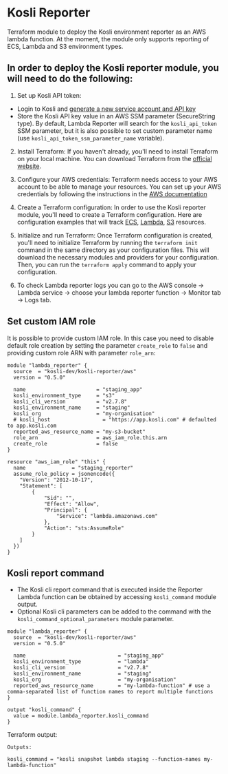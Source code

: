 # Kosli Reporter
Terraform module to deploy the Kosli environment reporter as an AWS lambda function. At the moment, the module only supports reporting of ECS, Lambda and S3 environment types.

## In order to deploy the Kosli reporter module, you will need to do the following:

1. Set up Kosli API token:
  - Login to Kosli and [generate a new service account and API key](https://docs.kosli.com/getting_started/service-accounts/)
  - Store the Kosli API key value in an AWS SSM parameter (SecureString type). By default, Lambda Reporter will search for the `kosli_api_token` SSM parameter, but it is also possible to set custom parameter name (use `kosli_api_token_ssm_parameter_name` variable).

2. Install Terraform: If you haven't already, you'll need to install Terraform on your local machine. You can download Terraform from the [official website](https://www.terraform.io/downloads.html).

3. Configure your AWS credentials: Terraform needs access to your AWS account to be able to manage your resources. You can set up your AWS credentials by following the instructions in the [AWS documentation](https://docs.aws.amazon.com/cli/latest/userguide/cli-chap-configure.html)

4. Create a Terraform configuration: In order to use the Kosli reporter module, you'll need to create a Terraform configuration. Here are configuration examples that will track [ECS](./examples/ecs), [Lambda](./examples/lambda), [S3](./examples/s3) resources.

5. Initialize and run Terraform: Once Terraform configuration is created, you'll need to initialize Terraform by running the `terraform init` command in the same directory as your configuration files. This will download the necessary modules and providers for your configuration. Then, you can run the `terraform apply` command to apply your configuration.

6. To check Lambda reporter logs you can go to the AWS console -> Lambda service -> choose your lambda reporter function -> Monitor tab -> Logs tab.

## Set custom IAM role
It is possible to provide custom IAM role. In this case you need to disable default role creation by setting the parameter `create_role` to `false` and providing custom role ARN with parameter `role_arn`:

```
module "lambda_reporter" {
  source  = "kosli-dev/kosli-reporter/aws"
  version = "0.5.0"

  name                       = "staging_app"
  kosli_environment_type     = "s3"
  kosli_cli_version          = "v2.7.8"
  kosli_environment_name     = "staging"
  kosli_org                  = "my-organisation"
  # kosli_host                 = "https://app.kosli.com" # defaulted to app.kosli.com
  reported_aws_resource_name = "my-s3-bucket"
  role_arn                   = aws_iam_role.this.arn
  create_role                = false
}

resource "aws_iam_role" "this" {
  name               = "staging_reporter"
  assume_role_policy = jsonencode({
    "Version": "2012-10-17",
    "Statement": [
        {
            "Sid": "",
            "Effect": "Allow",
            "Principal": {
                "Service": "lambda.amazonaws.com"
            },
            "Action": "sts:AssumeRole"
        }
    ]
  })
}
```

## Kosli report command
- The Kosli cli report command that is executed inside the Reporter Lambda function can be obtained by accessing `kosli_command` module output. 
- Optional Kosli cli parameters can be added to the command with the `kosli_command_optional_parameters` module parameter.

```
module "lambda_reporter" {
  source  = "kosli-dev/kosli-reporter/aws"
  version = "0.5.0"

  name                              = "staging_app"
  kosli_environment_type            = "lambda"
  kosli_cli_version                 = "v2.7.8"
  kosli_environment_name            = "staging"
  kosli_org                         = "my-organisation"
  reported_aws_resource_name        = "my-lambda-function" # use a comma-separated list of function names to report multiple functions
}

output "kosli_command" {
  value = module.lambda_reporter.kosli_command
}
```

Terraform output:
```
Outputs:

kosli_command = "kosli snapshot lambda staging --function-names my-lambda-function"
```
